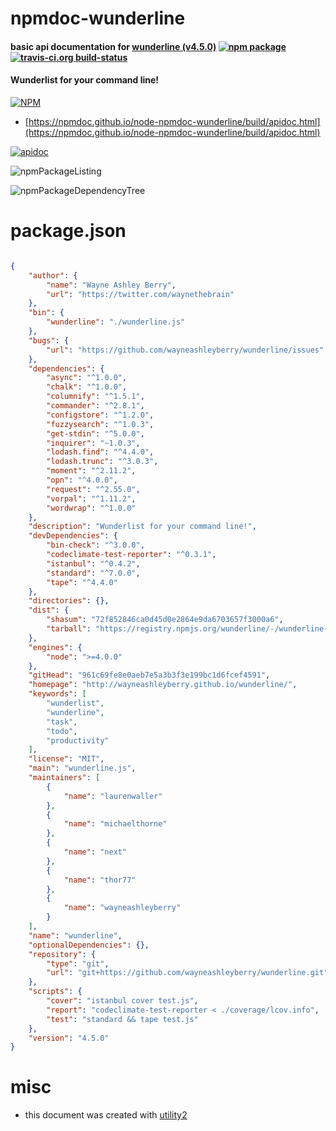 # npmdoc-wunderline

#### basic api documentation for  [wunderline (v4.5.0)](http://wayneashleyberry.github.io/wunderline/)  [![npm package](https://img.shields.io/npm/v/npmdoc-wunderline.svg?style=flat-square)](https://www.npmjs.org/package/npmdoc-wunderline) [![travis-ci.org build-status](https://api.travis-ci.org/npmdoc/node-npmdoc-wunderline.svg)](https://travis-ci.org/npmdoc/node-npmdoc-wunderline)

#### Wunderlist for your command line!

[![NPM](https://nodei.co/npm/wunderline.png?downloads=true&downloadRank=true&stars=true)](https://www.npmjs.com/package/wunderline)

- [https://npmdoc.github.io/node-npmdoc-wunderline/build/apidoc.html](https://npmdoc.github.io/node-npmdoc-wunderline/build/apidoc.html)

[![apidoc](https://npmdoc.github.io/node-npmdoc-wunderline/build/screenCapture.buildCi.browser.%252Ftmp%252Fbuild%252Fapidoc.html.png)](https://npmdoc.github.io/node-npmdoc-wunderline/build/apidoc.html)

![npmPackageListing](https://npmdoc.github.io/node-npmdoc-wunderline/build/screenCapture.npmPackageListing.svg)

![npmPackageDependencyTree](https://npmdoc.github.io/node-npmdoc-wunderline/build/screenCapture.npmPackageDependencyTree.svg)



# package.json

```json

{
    "author": {
        "name": "Wayne Ashley Berry",
        "url": "https://twitter.com/waynethebrain"
    },
    "bin": {
        "wunderline": "./wunderline.js"
    },
    "bugs": {
        "url": "https://github.com/wayneashleyberry/wunderline/issues"
    },
    "dependencies": {
        "async": "^1.0.0",
        "chalk": "^1.0.0",
        "columnify": "^1.5.1",
        "commander": "^2.8.1",
        "configstore": "^1.2.0",
        "fuzzysearch": "^1.0.3",
        "get-stdin": "^5.0.0",
        "inquirer": "~1.0.3",
        "lodash.find": "^4.4.0",
        "lodash.trunc": "^3.0.3",
        "moment": "^2.11.2",
        "opn": "^4.0.0",
        "request": "^2.55.0",
        "vorpal": "^1.11.2",
        "wordwrap": "^1.0.0"
    },
    "description": "Wunderlist for your command line!",
    "devDependencies": {
        "bin-check": "^3.0.0",
        "codeclimate-test-reporter": "^0.3.1",
        "istanbul": "^0.4.2",
        "standard": "^7.0.0",
        "tape": "^4.4.0"
    },
    "directories": {},
    "dist": {
        "shasum": "72f852846ca0d45d0e2864e9da6703657f3000a6",
        "tarball": "https://registry.npmjs.org/wunderline/-/wunderline-4.5.0.tgz"
    },
    "engines": {
        "node": ">=4.0.0"
    },
    "gitHead": "961c69fe8e0aeb7e5a3b3f3e199bc1d6fcef4591",
    "homepage": "http://wayneashleyberry.github.io/wunderline/",
    "keywords": [
        "wunderlist",
        "wunderline",
        "task",
        "todo",
        "productivity"
    ],
    "license": "MIT",
    "main": "wunderline.js",
    "maintainers": [
        {
            "name": "laurenwaller"
        },
        {
            "name": "michaelthorne"
        },
        {
            "name": "next"
        },
        {
            "name": "thor77"
        },
        {
            "name": "wayneashleyberry"
        }
    ],
    "name": "wunderline",
    "optionalDependencies": {},
    "repository": {
        "type": "git",
        "url": "git+https://github.com/wayneashleyberry/wunderline.git"
    },
    "scripts": {
        "cover": "istanbul cover test.js",
        "report": "codeclimate-test-reporter < ./coverage/lcov.info",
        "test": "standard && tape test.js"
    },
    "version": "4.5.0"
}
```



# misc
- this document was created with [utility2](https://github.com/kaizhu256/node-utility2)
